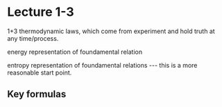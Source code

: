 # Lecture 1-3
1+3 thermodynamic laws, which come from experiment and hold truth at any time/process.

energy representation of foundamental relation

entropy representation of foundamental relations --- this is a more reasonable start point.


## Key formulas
